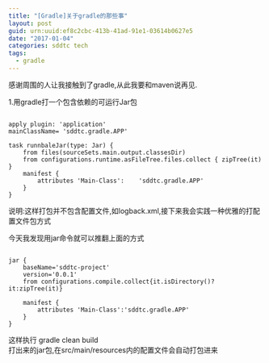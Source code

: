 ```yaml
---
title: "[Gradle]关于gradle的那些事"
layout: post
guid: urn:uuid:ef8c2cbc-413b-41ad-91e1-03614b0627e5
date: "2017-01-04"
categories: sddtc tech
tags:
  - gradle
---
```


感谢周围的人让我接触到了gradle,从此我要和maven说再见.  

1.用gradle打一个包含依赖的可运行Jar包  

```vim 

apply plugin: 'application'
mainClassName= 'sddtc.gradle.APP'

task runnbaleJar(type: Jar) {
    from files(sourceSets.main.output.classesDir)
    from configurations.runtime.asFileTree.files.collect { zipTree(it) }
    manifest {
        attributes 'Main-Class': 	'sddtc.gradle.APP'
    }
}

```

说明:这样打包并不包含配置文件,如logback.xml,接下来我会实践一种优雅的打配置文件包方式

今天我发现用jar命令就可以推翻上面的方式  

```vim

jar {
    baseName='sddtc-project'
    version='0.0.1'
    from configurations.compile.collect{it.isDirectory()?it:zipTree(it)}
    
    manifest {
        attributes 'Main-Class':'sddtc.gradle.APP'
    }
}

```

这样执行 gradle clean build  
打出来的jar包,在src/main/resources内的配置文件会自动打包进来